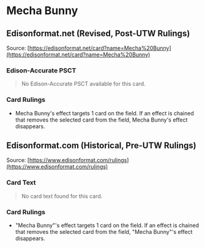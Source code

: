 # Mecha Bunny

## Edisonformat.net (Revised, Post-UTW Rulings)

Source: [https://edisonformat.net/card?name=Mecha%20Bunny](https://edisonformat.net/card?name=Mecha%20Bunny)

### Edison-Accurate PSCT

> No Edison-Accurate PSCT available for this card.

### Card Rulings

*   Mecha Bunny's effect targets 1 card on the field. If an effect is chained that removes the selected card from the field, Mecha Bunny's effect disappears.


## Edisonformat.com (Historical, Pre-UTW Rulings)

Source: [https://www.edisonformat.com/rulings](https://www.edisonformat.com/rulings)

### Card Text

> No card text found for this card.

### Card Rulings

*   "Mecha Bunny"'s effect targets 1 card on the field. If an effect is chained that removes the selected card from the field, "Mecha Bunny"'s effect disappears.


